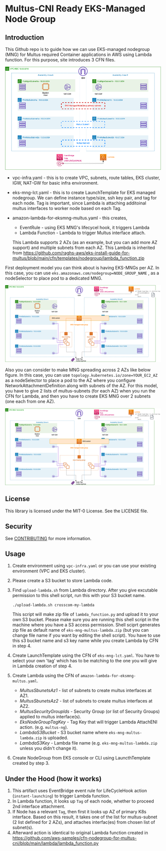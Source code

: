 # Multus-CNI Ready EKS-Managed Node Group 



## Introduction

This Github repo is to guide how we can use EKS-managed nodegroup (MNG) for Multus required Container applications in AWS using Lambda function. For this purpose, site introduces 3 CFN files. 

![EksMngInfra.drawio](./image/EksMngInfra.drawio.png)



* vpc-infra.yaml  - this is to create VPC, subnets, route tables, EKS cluster, IGW, NAT-GW for basic infra environment. 

* eks-mng-lct.yaml - this is to create LaunchTemplate for EKS managed nodegroup. We can define instance type/size, ssh key pair, and tag for each node. Tag is important, since Lambda is attaching additoinal multus interfaces to worker node based on each Tag. 

* amazon-lambda-for-eksmng-multus.yaml - this creates,

  * EventRule - using EKS MNG's lifecycel hook, it triggers Lambda 
  * Lambda Function - Lambda to trigger Multus interface attach. 

  This Lambda supports 2 AZs (as an example, but you can add more AZ support) and multiple subnets from each AZ. This Lambda is inherited from https://github.com/raghs-aws/eks-install-guide-for-multus/blob/main/cfn/templates/nodegroup/lambda_function.zip



First deployment model you can think about is having EKS-MNGs per AZ. In this case, you can use `eks.amazonaws.com/nodegroup=NODE_GROUP_NAME` , as a nodeSelector to place pod to a dedicated MNG. 

![EksMngInfra-final-config.drawio](./image/EksMngInfra-final-config-2ngs.drawio.png)



Also you can consider to make MNG spreading across 2 AZs like below figure. In this case, you can use `topology.kubernetes.io/zone=YOUR_EC2_AZ` as a nodeSelector to place a pod to the AZ where you configure NetworkAttachmentDefinition along with subnets of the AZ. For this model, you have to give 2 lists of multus-subnets (for each AZ) when you run the CFN for Lambda, and then you have to create EKS MNG over 2 subnets (one each from one AZ). 

![EksMngInfra-final-config.drawio](./image/EksMngInfra-final-config-1ng.drawio.png)



## License 

This library is licensed under the MIT-0 License. See the LICENSE file.



## Security

See [CONTRIBUTING](CONTRIBUTING.md#security-issue-notifications) for more information.


## Usage

1. Create environment using `vpc-infra.yaml` or you can use your existing environment (VPC and EKS cluster). 

2. Please create a S3 bucket to store Lambda code. 

3. Find `upload-lambda.sh` from Lambda directory. After you give excutable permission to this shell script, run this with your S3 bucket name.

   `````
   ./upload-lambda.sh crosscom-my-lambda
   `````

   This script will make zip file of `lambda_function.py` and upload it to your own S3 bucket. Please make sure you are running this shell script in the machine where you have a S3 access permission. Shell sciprt generates zip file as default name of  `eks-mng-multus-lambda.zip` (but you can change file name if you want by editing the shell script). You have to use this s3 bucket name and s3 key name while you create Lambda by CFN in step 4.

4. Create LaunchTemplate using the CFN of `eks-mng-lct.yaml`. You have to select your own 'tag' which has to be matching to the one you will give in Lambda creation of step 4.

5. Create Lambda using the CFN of `amazon-lambda-for-eksmng-multus.yaml`.
   * *MultusSbunetsAz1* - list of subnets to create multus interfaces at AZ1. 
   * *MultusSbunetsAz2* - list of subnets to create multus interfaces at AZ2. 
   * *MultusSecurityGroupIds* - Security Group (or list of Security Groups) applied to multus interface(s).
   * *EksNodeGroupTagKey* - Tag Key that will trigger Lambda AttachENI action. (e.g. `multus-ng`).
   * *LambdaS3Bucket* - S3 bucket name where `eks-mng-multus-lambda.zip` is uploaded.
   * *LambdaS3Key* - Lambda file name (e.g. `eks-mng-multus-lambda.zip` unless you didn't change it).

6. Create NodeGroup from EKS console or CLI using LauncthTemplate created by step 3. 



## Under the Hood (how it works)

1. This artifact uses EventBridge event rule for LifeCycleHook action (`instant-launching`) to trigger Lambda function. 
2. In Lambda function, it looks up `Tag` of each node, whether to proceed 2nd interface attachment. 
3. If Node has a relevant `Tag`, then first it looks up AZ of primary K8s interface. Based on this result, it takes one of the list for multus-subnet (2 list defined for 2 AZs), and attaches interfac(es) from chosen list of subnet(s). 
4. Afterward action is identical to original Lambda function created in https://github.com/aws-samples/cfn-nodegroup-for-multus-cni/blob/main/lambda/lambda_function.py
